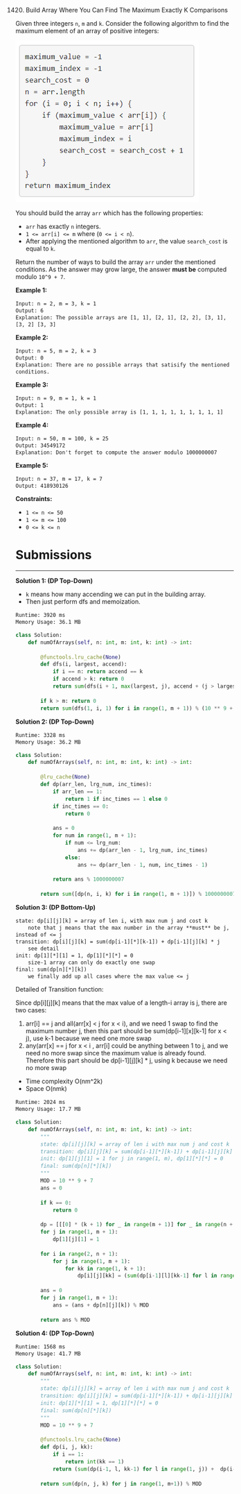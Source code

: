 1420. Build Array Where You Can Find The Maximum Exactly K Comparisons

Given three integers `n`, `m` and `k`. Consider the following algorithm to find the maximum element of an array of positive integers:

![1420_e.png](img/1420_e.png)

You should build the array `arr` which has the following properties:

* `arr` has exactly `n` integers.
* `1 <= arr[i] <= m` where (`0 <= i < n`).
* After applying the mentioned algorithm to `arr`, the value `search_cost` is equal to `k`.

Return the number of ways to build the array `arr` under the mentioned conditions. As the answer may grow large, the answer **must be** computed modulo `10^9 + 7`.

 

**Example 1:**
```
Input: n = 2, m = 3, k = 1
Output: 6
Explanation: The possible arrays are [1, 1], [2, 1], [2, 2], [3, 1], [3, 2] [3, 3]
```

**Example 2:**
```
Input: n = 5, m = 2, k = 3
Output: 0
Explanation: There are no possible arrays that satisify the mentioned conditions.
```

**Example 3:**
```
Input: n = 9, m = 1, k = 1
Output: 1
Explanation: The only possible array is [1, 1, 1, 1, 1, 1, 1, 1, 1]
```

**Example 4:**
```
Input: n = 50, m = 100, k = 25
Output: 34549172
Explanation: Don't forget to compute the answer modulo 1000000007
```

**Example 5:**
```
Input: n = 37, m = 17, k = 7
Output: 418930126
```

**Constraints:**

* `1 <= n <= 50`
* `1 <= m <= 100`
* `0 <= k <= n`

# Submissions
---
**Solution 1: (DP Top-Down)**

* `k` means how many accending we can put in the building array.
* Then just perform dfs and memoization.

```
Runtime: 3920 ms
Memory Usage: 36.1 MB
```
```python
class Solution:
    def numOfArrays(self, n: int, m: int, k: int) -> int:
        
        @functools.lru_cache(None)
        def dfs(i, largest, accend):
            if i == n: return accend == k
            if accend > k: return 0
            return sum(dfs(i + 1, max(largest, j), accend + (j > largest)) for j in range(1, m + 1))

        if k > m: return 0
        return sum(dfs(1, i, 1) for i in range(1, m + 1)) % (10 ** 9 + 7)
```

**Solution 2: (DP Top-Down)**
```
Runtime: 3328 ms
Memory Usage: 36.2 MB
```
```python
class Solution:
    def numOfArrays(self, n: int, m: int, k: int) -> int:
        
        @lru_cache(None)
        def dp(arr_len, lrg_num, inc_times):
            if arr_len == 1:
                return 1 if inc_times == 1 else 0
            if inc_times == 0:
                return 0
            
            ans = 0
            for num in range(1, m + 1):
                if num <= lrg_num:
                    ans += dp(arr_len - 1, lrg_num, inc_times)
                else:
                    ans += dp(arr_len - 1, num, inc_times - 1)
                
            return ans % 1000000007
        
        return sum([dp(n, i, k) for i in range(1, m + 1)]) % 1000000007
```

**Solution 3: (DP Bottom-Up)**

```
state: dp[i][j][k] = array of len i, with max num j and cost k
    note that j means that the max number in the array **must** be j, instead of <= j
transition: dp[i][j][k] = sum(dp[i-1][*][k-1]) + dp[i-1][j][k] * j 
    see detail
init: dp[1][*][1] = 1, dp[1][*][*] = 0
    size-1 array can only do exactly one swap
final: sum(dp[n][*][k]) 
    we finally add up all cases where the max value <= j
```
Detailed of Transition function:

Since dp[i][j][k] means that the max value of a length-i array is j, there are two cases:

1. arr[i] == j and all(arr[x] < j for x < i), and we need 1 swap to find the maximum number j, then this part should be sum(dp[i-1][x][k-1] for x < j), use k-1 because we need one more swap
1. any(arr[x] == j for x < i , arr[i] could be anything between 1 to j, and we need no more swap since the maximum value is already found. Therefore this part should be dp[i-1][j][k] * j, using k because we need no more swap

* Time complexity
O(nm^2k)
* Space
O(nmk)

```
Runtime: 2024 ms
Memory Usage: 17.7 MB
```
```python
class Solution:
    def numOfArrays(self, n: int, m: int, k: int) -> int:
        """
        state: dp[i][j][k] = array of len i with max num j and cost k
        transition: dp[i][j][k] = sum(dp[i-1][*][k-1]) + dp[i-1][j][k] * j
        init: dp[1][j][1] = 1 for j in range(1, m), dp[1][*][*] = 0
        final: sum(dp[n][*][k])
        """
        MOD = 10 ** 9 + 7
        ans = 0
        
        if k == 0:
            return 0    

        dp = [[[0] * (k + 1) for _ in range(m + 1)] for _ in range(n + 1)]
        for j in range(1, m + 1):
            dp[1][j][1] = 1
        
        for i in range(2, n + 1):
            for j in range(1, m + 1):
                for kk in range(1, k + 1):
                    dp[i][j][kk] = (sum(dp[i-1][l][kk-1] for l in range(1, j)) + dp[i-1][j][kk] * j) % MOD
        
        ans = 0
        for j in range(1, m + 1):
            ans = (ans + dp[n][j][k]) % MOD
        
        return ans % MOD
```

**Solution 4: (DP Top-Down)**
```
Runtime: 1568 ms
Memory Usage: 41.7 MB
```
```python
class Solution:
    def numOfArrays(self, n: int, m: int, k: int) -> int:
        """
        state: dp[i][j][k] = array of len i with max num j and cost k
        transition: dp[i][j][k] = sum(dp[i-1][*][k-1]) + dp[i-1][j][k] * j
        init: dp[1][*][1] = 1, dp[1][*][*] = 0 
        final: sum(dp[n][*][k])
        """
        MOD = 10 ** 9 + 7
        
        @functools.lru_cache(None)
        def dp(i, j, kk):
            if i == 1:
                return int(kk == 1)
            return (sum(dp(i-1, l, kk-1) for l in range(1, j)) +  dp(i-1, j, kk) * j) % MOD
        
        return sum(dp(n, j, k) for j in range(1, m+1)) % MOD
```